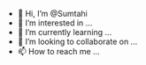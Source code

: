- 👋 Hi, I’m @Sumtahi
- 👀 I’m interested in ...
- 🌱 I’m currently learning ...
- 💞️ I’m looking to collaborate on ...
- 📫 How to reach me ...

<!---
Sumtahi/Sumtahi is a ✨ special ✨ repository because its `README.md` (this file) appears on your GitHub profile.
You can click the Preview link to take a look at your changes.
--->

